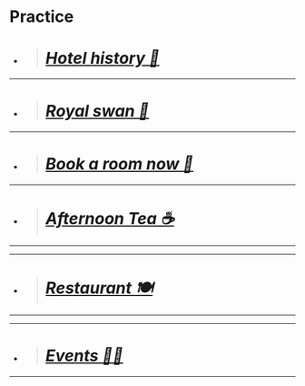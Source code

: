 # Practice
+ > # [***Hotel history 📜***](https://botleigh-grange.github.io/History/) 
____
+ > # [***Royal swan 🏨*** ](https://www.booking.com/hotel/gb/royal-swan-ashley-manor.en-gb.html)
_____
+ > # [***Book a room now 📌***](https://www.booking.com/hotel/gb/botleigh-grange-and-spa.en-gb.html)
____
+ > # [***Afternoon Tea ☕***](https://botleigh-grange.github.io/Afternoon-Tea/) 
_____
____
+ > # [***Restaurant 🍽️***](https://botleigh-grange.github.io/Lunch-Dinner/)
_____
____
+ > # [***Events 🎉📅***](https://botleigh-grange.github.io/Upcoming-events/) 
_____


